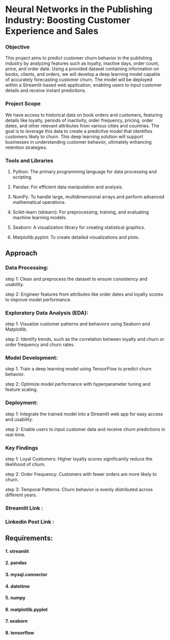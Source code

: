 # Neural Networks in the Publishing Industry: Boosting Customer Experience and Sales

### Objective

This project aims to predict customer churn behavior in the publishing industry by analyzing features such as loyalty, inactive days, order count, price, and order date. Using a provided dataset containing information on books, clients, and orders, we will develop a deep learning model capable of accurately forecasting customer churn. The model will be deployed within a Streamlit-based web application, enabling users to input customer details and receive instant predictions.

### Project Scope

We have access to historical data on book orders and customers, featuring details like loyalty, periods of inactivity, order frequency, pricing, order dates, and other relevant attributes from various cities and countries. The goal is to leverage this data to create a predictive model that identifies customers likely to churn. This deep learning solution will support businesses in understanding customer behavior, ultimately enhancing retention strategies.

### Tools and Libraries

1. Python: The primary programming language for data processing and scripting.

2. Pandas: For efficient data manipulation and analysis.

3. NumPy: To handle large, multidimensional arrays and perform advanced mathematical operations.

4. Scikit-learn (sklearn): For preprocessing, training, and evaluating machine learning models.

5. Seaborn: A visualization library for creating statistical graphics.

6. Matplotlib.pyplot: To create detailed visualizations and plots.

## Approach

### Data Processing:

step 1: Clean and preprocess the dataset to ensure consistency and usability.

step 2: Engineer features from attributes like order dates and loyalty scores to improve model performance.

### Exploratory Data Analysis (EDA):

step 1: Visualize customer patterns and behaviors using Seaborn and Matplotlib.

step 2: Identify trends, such as the correlation between loyalty and churn or order frequency and churn rates.

### Model Development:

step 1: Train a deep learning model using TensorFlow to predict churn behavior.

step 2: Optimize model performance with hyperparameter tuning and feature scaling.

### Deployment:

step 1: Integrate the trained model into a Streamlit web app for easy access and usability.

step 2: Enable users to input customer data and receive churn predictions in real-time.

### Key Findings

step 1: Loyal Customers: Higher loyalty scores significantly reduce the likelihood of churn.

step 2: Order Frequency: Customers with fewer orders are more likely to churn.

step 3: Temporal Patterns: Churn behavior is evenly distributed across different years.



### Streamlit Link :

### Linkedin Post Link : 



## Requirements:

#### 1. streamlit

#### 2. pandas

#### 3. mysql.connector

#### 4. datetime

#### 5. numpy

#### 6. matplotlib.pyplot 

#### 7. seaborn

#### 8. tensorflow
